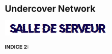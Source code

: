 # Undercover Network

![image-20200824161237115](/assets/image-20200824161237115.png)

### INDICE 2:
